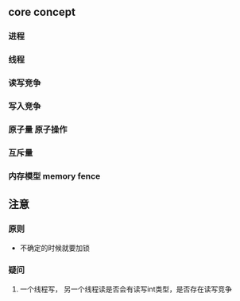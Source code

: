 ## core concept 
### 进程
### 线程
### 读写竞争
### 写入竞争
### 原子量 原子操作
### 互斥量
### 内存模型 memory fence

## 注意
### 原则
- 不确定的时候就要加锁
### 疑问
1. 一个线程写， 另一个线程读是否会有读写int类型，是否存在读写竞争